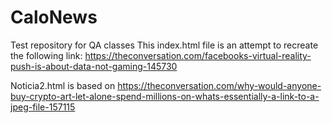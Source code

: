 # CaloNews
Test repository for QA classes
This index.html file is an attempt to recreate the following link: https://theconversation.com/facebooks-virtual-reality-push-is-about-data-not-gaming-145730

Noticia2.html is based on https://theconversation.com/why-would-anyone-buy-crypto-art-let-alone-spend-millions-on-whats-essentially-a-link-to-a-jpeg-file-157115